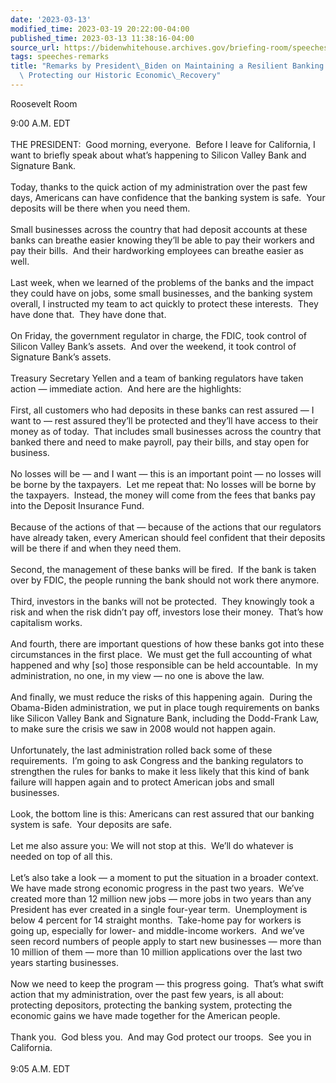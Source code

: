 ```yaml
---
date: '2023-03-13'
modified_time: 2023-03-19 20:22:00-04:00
published_time: 2023-03-13 11:38:16-04:00
source_url: https://bidenwhitehouse.archives.gov/briefing-room/speeches-remarks/2023/03/13/remarks-by-president-biden-on-maintaining-a-resilient-banking-system-and-protecting-our-historic-economic-recovery/
tags: speeches-remarks
title: "Remarks by President\_Biden on Maintaining a Resilient Banking System and\
  \ Protecting our Historic Economic\_Recovery"
---
```

 
Roosevelt Room

9:00 A.M. EDT  
   
THE PRESIDENT:  Good morning, everyone.  Before I leave for California,
I want to briefly speak about what’s happening to Silicon Valley Bank
and Signature Bank.   
   
Today, thanks to the quick action of my administration over the past few
days, Americans can have confidence that the banking system is safe. 
Your deposits will be there when you need them.   
   
Small businesses across the country that had deposit accounts at these
banks can breathe easier knowing they’ll be able to pay their workers
and pay their bills.  And their hardworking employees can breathe easier
as well.   
   
Last week, when we learned of the problems of the banks and the impact
they could have on jobs, some small businesses, and the banking system
overall, I instructed my team to act quickly to protect these
interests.  They have done that.  They have done that.  
   
On Friday, the government regulator in charge, the FDIC, took control of
Silicon Valley Bank’s assets.  And over the weekend, it took control of
Signature Bank’s assets.   
   
Treasury Secretary Yellen and a team of banking regulators have taken
action — immediate action.  And here are the highlights:  
   
First, all customers who had deposits in these banks can rest assured —
I want to — rest assured they’ll be protected and they’ll have access to
their money as of today.  That includes small businesses across the
country that banked there and need to make payroll, pay their bills, and
stay open for business.   
   
No losses will be — and I want — this is an important point — no losses
will be borne by the taxpayers.  Let me repeat that: No losses will be
borne by the taxpayers.  Instead, the money will come from the fees that
banks pay into the Deposit Insurance Fund.   
   
Because of the actions of that — because of the actions that our
regulators have already taken, every American should feel confident that
their deposits will be there if and when they need them.   
   
Second, the management of these banks will be fired.  If the bank is
taken over by FDIC, the people running the bank should not work there
anymore.   
   
Third, investors in the banks will not be protected.  They knowingly
took a risk and when the risk didn’t pay off, investors lose their
money.  That’s how capitalism works.   
   
And fourth, there are important questions of how these banks got into
these circumstances in the first place.  We must get the full accounting
of what happened and why \[so\] those responsible can be held
accountable.  In my administration, no one, in my view — no one is above
the law.   
   
And finally, we must reduce the risks of this happening again.  During
the Obama-Biden administration, we put in place tough requirements on
banks like Silicon Valley Bank and Signature Bank, including the
Dodd-Frank Law, to make sure the crisis we saw in 2008 would not happen
again.   
   
Unfortunately, the last administration rolled back some of these
requirements.  I’m going to ask Congress and the banking regulators to
strengthen the rules for banks to make it less likely that this kind of
bank failure will happen again and to protect American jobs and small
businesses.   
   
Look, the bottom line is this: Americans can rest assured that our
banking system is safe.  Your deposits are safe.   
   
Let me also assure you: We will not stop at this.  We’ll do whatever is
needed on top of all this.  
   
Let’s also take a look — a moment to put the situation in a broader
context.  We have made strong economic progress in the past two years. 
We’ve created more than 12 million new jobs — more jobs in two years
than any President has ever created in a single four-year term. 
Unemployment is below 4 percent for 14 straight months.  Take-home pay
for workers is going up, especially for lower- and middle-income
workers.  And we’ve seen record numbers of people apply to start new
businesses — more than 10 million of them — more than 10 million
applications over the last two years starting businesses.   
   
Now we need to keep the program — this progress going.  That’s what
swift action that my administration, over the past few years, is all
about: protecting depositors, protecting the banking system, protecting
the economic gains we have made together for the American people.   
   
Thank you.  God bless you.  And may God protect our troops.  See you in
California.  
   
9:05 A.M. EDT

